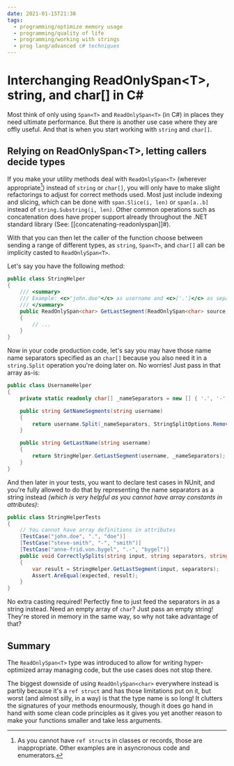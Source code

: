 ```yaml
---
date: 2021-01-15T21:38
tags: 
  - programming/optimize memory usage
  - programming/quality of life
  - programming/working with strings
  - prog lang/advanced c# techniques
---
```


# Interchanging ReadOnlySpan&lt;T&gt;, string, and char[] in C#

Most think of only using `Span<T>` and `ReadOnlySpan<T>` (in C\#) in places they
need ultimate performance. But there is another use case where they are offly
useful. And that is when you start working with `string` and `char[]`.

## Relying on ReadOnlySpan&lt;T&gt;, letting callers decide types

If you make your utility methods deal with `ReadOnlySpan<T>` (wherever
appropriate[^inap-span-usage]) instead of `string` or `char[]`, you will only
have to make slight refactorings to adjust for correct methods used. Most just
include indexing and slicing, which can be done with `span.Slice(i, len)` or
`span[a..b]` instead of `string.Substring(i, len)`. Other common operations such
as concatenation does have proper support already throughout the .NET standard
library (See: [[concatenating-readonlyspan]]#).

With that you can then let the caller of the function choose between sending a
range of different types, as `string`, `Span<T>`, and `char[]` all can be
implicity casted to `ReadOnlySpan<T>`.

Let's say you have the following method:

```cs
public class StringHelper
{
    /// <summary>
    /// Example: <c>"john.doe"</c> as username and <c>['.']</c> as separator, gives <c>"doe"</c>
    /// </summary>
    public ReadOnlySpan<char> GetLastSegment(ReadOnlySpan<char> source, ReadOnlySpan<char> separators)
    {
        // ...
    }
}
```

Now in your code production code, let's say you may have those name name
separators specified as an `char[]` because you also need it in a `string.Split`
operation you're doing later on. No worries! Just pass in that array as-is:

```cs
public class UsernameHelper
{
    private static readonly char[] _nameSeparators = new [] { '.', '-', '_' };

    public string GetNameSegments(string username)
    {
        return username.Split(_nameSeparators, StringSplitOptions.RemoveEmptyEntries);
    }

    public string GetLastName(string username)
    {
        return StringHelper.GetLastSegment(username, _nameSeparators);
    }
}
```

And then later in your tests, you want to declare test cases in NUnit, and you're
fully allowed to do that by representing the name separators as a string instead
_(which is very helpful as you cannot have array constants in attributes)_:

```cs
public class StringHelperTests
{
    // You cannot have array definitions in attributes
    [TestCase("john.doe", ".", "doe")]
    [TestCase("steve-smith", "-", "smith")]
    [TestCase("anne-frid.von.bygel", ".-", "bygel")]
    public void CorrectlySplits(string input, string separators, string expected)
    {
        var result = StringHelper.GetLastSegment(input, separators);
        Assert.AreEqual(expected, result);
    }
}
```

No extra casting required! Perfectly fine to just feed the separators in as a
string instead. Need an empty array of `char`? Just pass an empty string!
They're stored in memory in the same way, so why not take advantage of that?

## Summary

The `ReadOnlySpan<T>` type was introduced to allow for writing hyper-optimized
array managing code, but the use cases does not stop there.

The biggest downside of using `ReadOnlySpan<char>` everywhere instead is partily
because it's a `ref struct` and has those limitations put on it, but worst
(and almost silly, in a way) is that the type name is so long! It clutters the
signatures of your methods enourmously, though it does go hand in hand with
some clean code principles as it gives you yet another reason to make your
functions smaller and take less arguments.

[^inap-span-usage]: As you cannot have `ref struct`s in classes or records, those are inappropriate. Other examples are in asyncronous code and enumerators.
